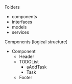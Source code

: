 Folders

-   components
-   interfaces
-   models
-   services

Components (logical structure)

-   Component
    -   Header
    -   TODOList
        -   aAddTask
        -   Task
    -   Footer
